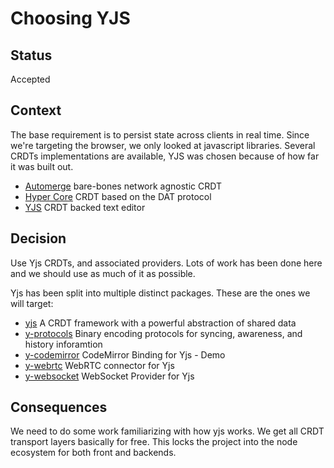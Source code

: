 # Choosing YJS

## Status
Accepted

## Context

The base requirement is to persist state across clients
in real time. Since we're targeting the browser, we only
looked at javascript libraries.
Several CRDTs implementations are available, YJS was chosen
because of how far it was built out.

* [Automerge](https://github.com/automerge/automerge)
bare-bones network agnostic CRDT
* [Hyper Core](https://hypercore-protocol.org/)
CRDT based on the DAT protocol
* [YJS](https://github.com/yjs/yjs)
CRDT backed text editor

## Decision

Use Yjs CRDTs, and associated providers. Lots of work
has been done here and we should use as much of it as
possible.

Yjs has been split into multiple distinct packages.
These are the ones we will target:

* [yjs](https://www.npmjs.com/package/yjs)
A CRDT framework with a powerful abstraction of shared data
* [y-protocols](https://www.npmjs.com/package/y-protocols)
Binary encoding protocols for syncing, awareness, and history inforamtion
* [y-codemirror](https://www.npmjs.com/package/y-codemirror)
CodeMirror Binding for Yjs - Demo
* [y-webrtc](https://www.npmjs.com/package/y-webrtc)
WebRTC connector for Yjs
* [y-websocket](https://www.npmjs.com/package/y-websocket)
WebSocket Provider for Yjs

## Consequences

We need to do some work familiarizing with how yjs works.
We get all CRDT transport layers basically for free.
This locks the project into the node ecosystem for both front and backends.
